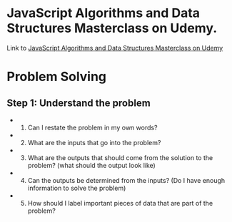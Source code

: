 # JavaScript Algorithms and Data Structures Masterclass on Udemy.

Link to [JavaScript Algorithms and Data Structures Masterclass on Udemy](https://www.udemy.com/course/js-algorithms-and-data-structures-masterclass/)

<h1>Problem Solving</h1>
<h2>Step 1: Understand the problem</h2>

- 1. Can I restate the problem in my own words?
- 2. What are the inputs that go into the problem?
- 3. What are the outputs that should come from the solution to the problem? (what should the output look like)
- 4. Can the outputs be determined from the inputs? (Do I have enough information to solve the problem)
- 5. How should I label important pieces of data that are part of the problem?
